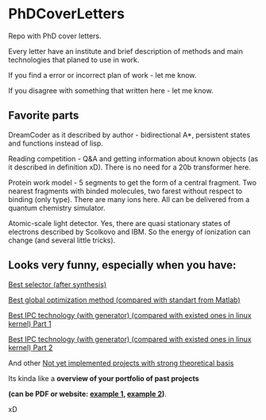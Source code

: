 # PhDCoverLetters
Repo with PhD cover letters.

Every letter have an institute and brief description of methods and main technologies that planed to use in work.

If you find a error or incorrect plan of work - let me know.

If you disagree with something that written here - let me know.

## Favorite parts

DreamCoder as it described by author - bidirectional A*, persistent states and functions instead of lisp.

Reading competition - Q&A and getting information about known objects (as it described in definition xD). There is no need for a 20b transformer here.

Protein work model - 5 segments to get the form of a central fragment.
Two nearest fragments with binded molecules, two farest without respect to binding (only type). There are many ions here. All can be delivered from a quantum chemistry simulator.

Atomic-scale light detector. Yes, there are quasi stationary states of electrons described by Scolkovo and IBM. So the energy of ionization can change (and several little tricks).

## Looks very funny, especially when you have:

[Best selector (after synthesis)](https://github.com/ValeriyAndreevichPushkarev/Selector_8bit)

[Best global optimization method (compared with standart from Matlab)](https://medium.com/@pushkarevvaleriyandreevich/gradient-descent-that-we-must-have-5a4542e218a0)

[Best IPC technology (with generator) (compared with existed ones in linux kernel) Part 1](https://medium.com/@pushkarevvaleriyandreevich/making-libs-drivers-verilog-endpoints-for-custom-hardware-for-windows-linux-f8cf2d1e8efe)

[Best IPC technology (with generator) (compared with existed ones in linux kernel) Part 2](https://medium.com/@pushkarevvaleriyandreevich/making-libs-drivers-verilog-enpoints-for-custom-hardware-for-windows-linux-8a6f580aa3f3)

And other [Not yet implemented projects with strong theoretical basis](https://github.com/ValeryAndreevichPushkarev)


Its kinda like a **overview of your portfolio of past projects**

**(can be PDF or website: [example 1](https://andykong.org), [example 2](https://www.rayanarmani.com))**.

xD




